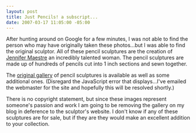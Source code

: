 ```yaml
---
layout: post
title: Just Pencils! a subscript...
date: 2007-03-17 11:05:00 -05:00
---
```


After hunting around on Google for a few minutes, I was not able to find the person who may have originally taken these photos...but I was able to find the original sculptor. All of these pencil sculptures are the creation of [Jennifer Maestre](http://www.jennifermaestre.com/welcome.html) an incredibly talented woman. The pencil sculptures are made up of hundreds of pencils cut into 1 inch sections and sewn together.

The [original gallery](http://www.jennifermaestre.com/pencil_show.html) of pencil sculptures is available as well as some additional ones. (Disregard the JavaScript error that displays...I've emailed the webmaster for the site and hopefully this will be resolved shortly.)

There is no copyright statement, but since these images represent someone's passion and work I am going to be removing the gallery on my blog in deference to the sculptor's website. I don't know if any of these sculptures are for sale, but if they are they would make an excellent addition to your collection.
